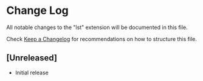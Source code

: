 # Change Log

All notable changes to the "lst" extension will be documented in this file.

Check [Keep a Changelog](http://keepachangelog.com/) for recommendations on how to structure this file.

## [Unreleased]

- Initial release